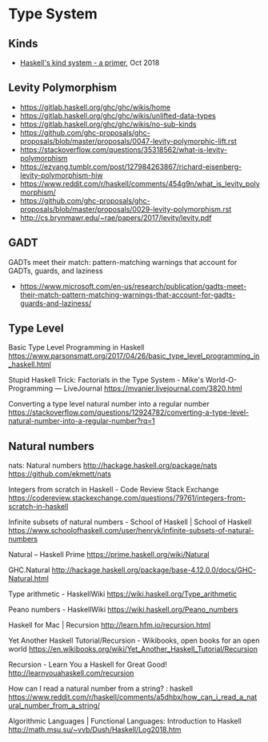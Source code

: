 # Type System

## Kinds

* [Haskell's kind system - a primer](https://diogocastro.com/blog/2018/10/17/haskells-kind-system-a-primer/), Oct 2018



## Levity Polymorphism

- https://gitlab.haskell.org/ghc/ghc/wikis/home
- https://gitlab.haskell.org/ghc/ghc/wikis/unlifted-data-types
- https://gitlab.haskell.org/ghc/ghc/wikis/no-sub-kinds
- https://github.com/ghc-proposals/ghc-proposals/blob/master/proposals/0047-levity-polymorphic-lift.rst
- https://stackoverflow.com/questions/35318562/what-is-levity-polymorphism
- https://ezyang.tumblr.com/post/127984263867/richard-eisenberg-levity-polymorphism-hiw
- https://www.reddit.com/r/haskell/comments/454g9n/what_is_levity_polymorphism/
- https://github.com/ghc-proposals/ghc-proposals/blob/master/proposals/0029-levity-polymorphism.rst
- http://cs.brynmawr.edu/~rae/papers/2017/levity/levity.pdf


## GADT
GADTs meet their match: pattern-matching warnings that account for GADTs, guards, and laziness
- https://www.microsoft.com/en-us/research/publication/gadts-meet-their-match-pattern-matching-warnings-that-account-for-gadts-guards-and-laziness/


## Type Level

Basic Type Level Programming in Haskell
https://www.parsonsmatt.org/2017/04/26/basic_type_level_programming_in_haskell.html

Stupid Haskell Trick: Factorials in the Type System - Mike's World-O-Programming — LiveJournal
https://mvanier.livejournal.com/3820.html

Converting a type level natural number into a regular number
https://stackoverflow.com/questions/12924782/converting-a-type-level-natural-number-into-a-regular-number?rq=1


## Natural numbers

nats: Natural numbers
http://hackage.haskell.org/package/nats
https://github.com/ekmett/nats

Integers from scratch in Haskell - Code Review Stack Exchange
https://codereview.stackexchange.com/questions/79761/integers-from-scratch-in-haskell

Infinite subsets of natural numbers - School of Haskell | School of Haskell
https://www.schoolofhaskell.com/user/henryk/infinite-subsets-of-natural-numbers

Natural – Haskell Prime
https://prime.haskell.org/wiki/Natural

GHC.Natural
http://hackage.haskell.org/package/base-4.12.0.0/docs/GHC-Natural.html

Type arithmetic - HaskellWiki
https://wiki.haskell.org/Type_arithmetic

Peano numbers - HaskellWiki
https://wiki.haskell.org/Peano_numbers

Haskell for Mac | Recursion
http://learn.hfm.io/recursion.html

Yet Another Haskell Tutorial/Recursion - Wikibooks, open books for an open world
https://en.wikibooks.org/wiki/Yet_Another_Haskell_Tutorial/Recursion

Recursion - Learn You a Haskell for Great Good!
http://learnyouahaskell.com/recursion

How can I read a natural number from a string? : haskell
https://www.reddit.com/r/haskell/comments/a5dhbx/how_can_i_read_a_natural_number_from_a_string/

Algorithmic Languages | Functional Languages: Introduction to Haskell
http://math.msu.su/~vvb/Dush/Haskell/Log2018.htm
